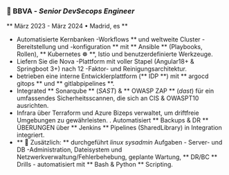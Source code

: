 ### 🏦 BBVA - _Senior DevSecops Engineer_

** März 2023 - März 2024 • Madrid, es **

- Automatisierte Kernbanken -Workflows ** und weltweite Cluster -Bereitstellung und -konfiguration ** mit ** Ansible ** (Playbooks, Rollen), ** Kubernetes ☸️ **, Istio und benutzerdefinierte Werkzeuge.
- Liefern Sie die Nova -Plattform mit voller Stapel (Angular18+ & Springboot 3+) nach 12 -Faktor- und Reinigungsarchitektur.
- betrieben eine interne Entwicklerplattform (** IDP **) mit ** argocd gitops ** und ** gitlabpipelines **.
- Integrated ** Sonarqube ** (_SAST_) & ** OWASP ZAP ** (_dast_) für ein umfassendes Sicherheitsscannen, die sich an CIS & OWASPT10 ausrichten.
- Infrara über Terraform und Azure Bizeps verwaltet, um driftfreie Umgebungen zu gewährleisten.
. Automatisiert ** Backups & DR ** ÜBERUNGEN über ** Jenkins ** Pipelines (SharedLibrary) in Integration integriert.
- ** 🔧 Zusätzlich: ** durchgeführt _linux sysadmin_ Aufgaben - Server- und DB -Administration, Dateisystem und Netzwerkverwaltung/Fehlerbehebung, geplante Wartung, ** DR/BC ** Drills - automatisiert mit ** Bash & Python ** Scripting.
